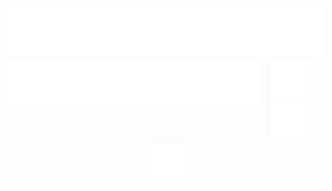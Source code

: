 <img align="left" src="animation.svg" />
<br>
<br>
<br>
<br>
<p align="center">
<img align="left" src="contacts.svg" />
</p>
<p align="center">
   <a href="mailto:giacomovallorani@protonmail.com" title="email"><img src="email.svg"></a>
   <a href="https://www.linkedin.com/in/giacomovallorani" title="linkedin"><img src="linkedin.svg"></a>
   <a href="https://www.instagram.com/ilvallasc" title="instagram"><img src="instagram.svg"></a>
</p>
<!--
**Vallasc/Vallasc** is a ✨ _special_ ✨ repository because its `README.md` (this file) appears on your GitHub profile.

Here are some ideas to get you started:

- 🔭 I’m currently working on ...
- 🌱 I’m currently learning ...
- 👯 I’m looking to collaborate on ...
- 🤔 I’m looking for help with ...
- 💬 Ask me about ...
- 📫 How to reach me: ...
- 😄 Pronouns: ...
- ⚡ Fun fact: ...
-->
